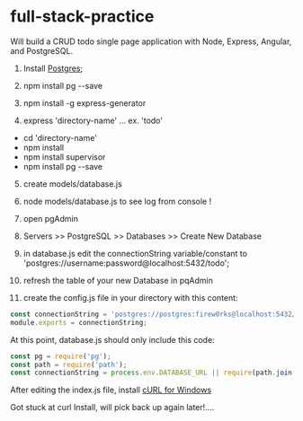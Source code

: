 # full-stack-practice
Will build a CRUD todo single page application with Node, Express, Angular, and PostgreSQL.

1) Install [Postgres](http://www.enterprisedb.com/crossover-thankyou);

2) npm install pg --save

3) npm install -g express-generator

4) express 'directory-name' ... ex. 'todo'
  - cd 'directory-name'
  - npm install 
  - npm install supervisor
  - npm install pg --save

5) create models/database.js

6) node models/database.js to see log from console !

7) open pgAdmin

8) Servers >> PostgreSQL >> Databases >> Create New Database

9) in database.js edit the connectionString variable/constant to 'postgres://username:password@localhost:5432/todo';

10) refresh the table of your new Database in pqAdmin

11) create the config.js file in your directory with this content:

``` javascript
const connectionString = 'postgres://postgres:firew0rks@localhost:5432/todo';
module.exports = connectionString;

```

At this point, database.js should only include this code:
```javascript
const pg = require('pg');
const path = require('path');
const connectionString = process.env.DATABASE_URL || require(path.join(__dirname, '../', '../', 'config'));

```

After editing the index.js file, install [cURL for Windows](http://www.oracle.com/webfolder/technetwork/tutorials/obe/cloud/objectstorage/restrict_rw_accs_cntainers_REST_API/files/installing_curl_command_line_tool_on_windows.html)


Got stuck at curl Install, will pick back up again later!....
